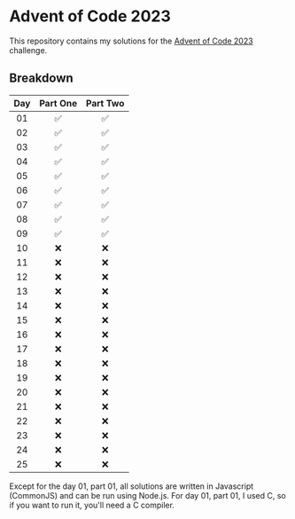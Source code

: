 # Advent of Code 2023

This repository contains my solutions for the [Advent of Code 2023](https://adventofcode.com/2023) challenge.

## Breakdown

| Day |      Part One      |      Part Two      |
| :-: | :----------------: | :----------------: |
| 01  | :white_check_mark: | :white_check_mark: |
| 02  | :white_check_mark: | :white_check_mark: |
| 03  | :white_check_mark: | :white_check_mark: |
| 04  | :white_check_mark: | :white_check_mark: |
| 05  | :white_check_mark: | :white_check_mark: |
| 06  | :white_check_mark: | :white_check_mark: |
| 07  | :white_check_mark: | :white_check_mark: |
| 08  | :white_check_mark: | :white_check_mark: |
| 09  | :white_check_mark: | :white_check_mark: |
| 10  |        :x:         |        :x:         |
| 11  |        :x:         |        :x:         |
| 12  |        :x:         |        :x:         |
| 13  |        :x:         |        :x:         |
| 14  |        :x:         |        :x:         |
| 15  |        :x:         |        :x:         |
| 16  |        :x:         |        :x:         |
| 17  |        :x:         |        :x:         |
| 18  |        :x:         |        :x:         |
| 19  |        :x:         |        :x:         |
| 20  |        :x:         |        :x:         |
| 21  |        :x:         |        :x:         |
| 22  |        :x:         |        :x:         |
| 23  |        :x:         |        :x:         |
| 24  |        :x:         |        :x:         |
| 25  |        :x:         |        :x:         |

Except for the day 01, part 01, all solutions are written in Javascript (CommonJS) and can be run using Node.js. For day 01, part 01, I used C, so if you want to run it, you'll need a C compiler.
